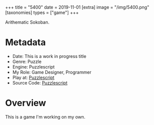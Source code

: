 +++
title = "5400"
date = 2019-11-01
[extra]
image = "/img/5400.png"
[taxonomies]
types = ["game"]
+++

Arithematic Sokoban.

<!-- more -->

# Metadata
- Date: This is a work in progress title
- Genre: Puzzle
- Engine: Puzzlescript
- My Role: Game Designer, Programmer
- Play at: [Puzzlescript](https://www.puzzlescript.net/play.html?p=13304c5677dbd0b80a031ea3bbdd5d5f)
- Source Code: [Puzzlescript](https://www.puzzlescript.net/editor.html?hack=13304c5677dbd0b80a031ea3bbdd5d5f)

# Overview
This is a game I'm working on my own.
